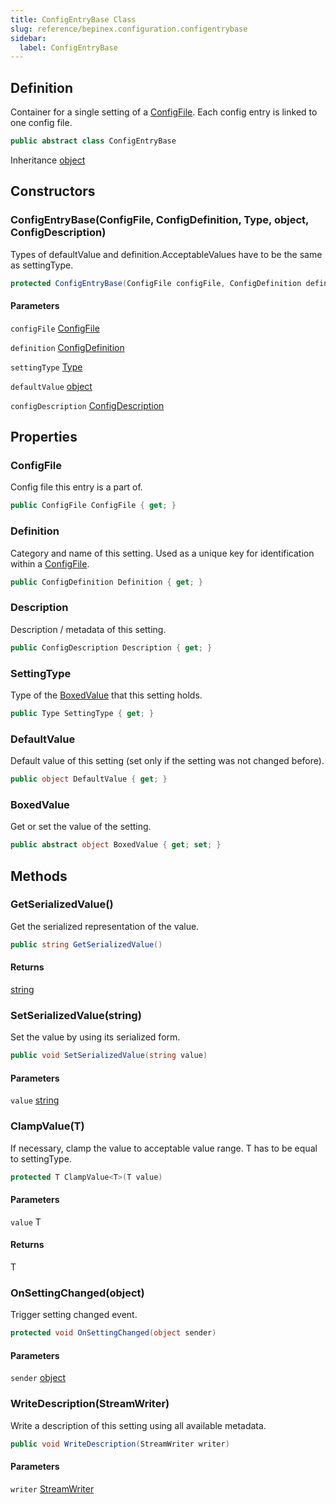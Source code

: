 ```yaml
---
title: ConfigEntryBase Class
slug: reference/bepinex.configuration.configentrybase
sidebar:
  label: ConfigEntryBase
---
```

## Definition

Container for a single setting of a [ConfigFile](../bepinex.configuration.configfile/). Each config entry is linked to one config file.

```csharp title="C#"
public abstract class ConfigEntryBase
```

Inheritance [object](https://learn.microsoft.com/dotnet/api/system.object/)

## Constructors

### ConfigEntryBase(ConfigFile, ConfigDefinition, Type, object, ConfigDescription)

Types of defaultValue and definition.AcceptableValues have to be the same as settingType.

```csharp title="C#"
protected ConfigEntryBase(ConfigFile configFile, ConfigDefinition definition, Type settingType, object defaultValue, ConfigDescription configDescription)
```

#### Parameters

`configFile` [ConfigFile](../bepinex.configuration.configfile/)  

`definition` [ConfigDefinition](../bepinex.configuration.configdefinition/)  

`settingType` [Type](https://learn.microsoft.com/dotnet/api/system.type/)  

`defaultValue` [object](https://learn.microsoft.com/dotnet/api/system.object/)  

`configDescription` [ConfigDescription](../bepinex.configuration.configdescription/)  


## Properties

### ConfigFile

Config file this entry is a part of.

```csharp title="C#"
public ConfigFile ConfigFile { get; }
```

### Definition

Category and name of this setting. Used as a unique key for identification within a [ConfigFile](../bepinex.configuration.configfile/).

```csharp title="C#"
public ConfigDefinition Definition { get; }
```

### Description

Description / metadata of this setting.

```csharp title="C#"
public ConfigDescription Description { get; }
```

### SettingType

Type of the [BoxedValue](../bepinex.configuration.configentrybase.boxedvalue/#boxedvalue/) that this setting holds.

```csharp title="C#"
public Type SettingType { get; }
```

### DefaultValue

Default value of this setting (set only if the setting was not changed before).

```csharp title="C#"
public object DefaultValue { get; }
```

### BoxedValue

Get or set the value of the setting.

```csharp title="C#"
public abstract object BoxedValue { get; set; }
```

## Methods

### GetSerializedValue()

Get the serialized representation of the value.

```csharp title="C#"
public string GetSerializedValue()
```

#### Returns

[string](https://learn.microsoft.com/dotnet/api/system.string/)

### SetSerializedValue(string)

Set the value by using its serialized form.

```csharp title="C#"
public void SetSerializedValue(string value)
```

#### Parameters

`value` [string](https://learn.microsoft.com/dotnet/api/system.string/)  


### ClampValue<T>(T)

If necessary, clamp the value to acceptable value range. T has to be equal to settingType.

```csharp title="C#"
protected T ClampValue<T>(T value)
```

#### Parameters

`value` T  

#### Returns

T

### OnSettingChanged(object)

Trigger setting changed event.

```csharp title="C#"
protected void OnSettingChanged(object sender)
```

#### Parameters

`sender` [object](https://learn.microsoft.com/dotnet/api/system.object/)  


### WriteDescription(StreamWriter)

Write a description of this setting using all available metadata.

```csharp title="C#"
public void WriteDescription(StreamWriter writer)
```

#### Parameters

`writer` [StreamWriter](https://learn.microsoft.com/dotnet/api/system.io.streamwriter/)